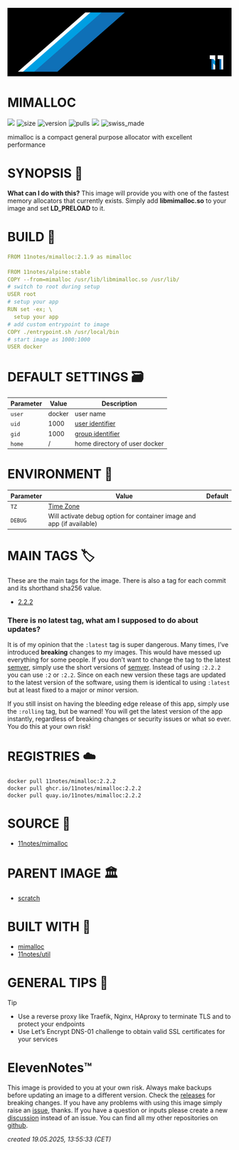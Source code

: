 ![banner](https://github.com/11notes/defaults/blob/main/static/img/banner.png?raw=true)

# MIMALLOC
[<img src="https://img.shields.io/badge/github-source-blue?logo=github&color=040308">](https://github.com/11notes/docker-MIMALLOC)![5px](https://github.com/11notes/defaults/blob/main/static/img/transparent5x2px.png?raw=true)![size](https://img.shields.io/docker/image-size/11notes/mimalloc/2.2.2?color=0eb305)![5px](https://github.com/11notes/defaults/blob/main/static/img/transparent5x2px.png?raw=true)![version](https://img.shields.io/docker/v/11notes/mimalloc/2.2.2?color=eb7a09)![5px](https://github.com/11notes/defaults/blob/main/static/img/transparent5x2px.png?raw=true)![pulls](https://img.shields.io/docker/pulls/11notes/mimalloc?color=2b75d6)![5px](https://github.com/11notes/defaults/blob/main/static/img/transparent5x2px.png?raw=true)[<img src="https://img.shields.io/github/issues/11notes/docker-MIMALLOC?color=7842f5">](https://github.com/11notes/docker-MIMALLOC/issues)![5px](https://github.com/11notes/defaults/blob/main/static/img/transparent5x2px.png?raw=true)![swiss_made](https://img.shields.io/badge/Swiss_Made-FFFFFF?labelColor=FF0000&logo=data:image/svg%2bxml;base64,PHN2ZyB2ZXJzaW9uPSIxIiB3aWR0aD0iNTEyIiBoZWlnaHQ9IjUxMiIgdmlld0JveD0iMCAwIDMyIDMyIiB4bWxucz0iaHR0cDovL3d3dy53My5vcmcvMjAwMC9zdmciPjxwYXRoIGQ9Im0wIDBoMzJ2MzJoLTMyeiIgZmlsbD0iI2YwMCIvPjxwYXRoIGQ9Im0xMyA2aDZ2N2g3djZoLTd2N2gtNnYtN2gtN3YtNmg3eiIgZmlsbD0iI2ZmZiIvPjwvc3ZnPg==)

mimalloc is a compact general purpose allocator with excellent performance

# SYNOPSIS 📖
**What can I do with this?** This image will provide you with one of the fastest memory allocators that currently exists. Simply add **libmimalloc.so** to your image and set **LD_PRELOAD** to it.

# BUILD 🚧
```yaml
FROM 11notes/mimalloc:2.1.9 as mimalloc

FROM 11notes/alpine:stable
COPY --from=mimalloc /usr/lib/libmimalloc.so /usr/lib/
# switch to root during setup
USER root
# setup your app
RUN set -ex; \
  setup your app
# add custom entrypoint to image
COPY ./entrypoint.sh /usr/local/bin
# start image as 1000:1000
USER docker
```

# DEFAULT SETTINGS 🗃️
| Parameter | Value | Description |
| --- | --- | --- |
| `user` | docker | user name |
| `uid` | 1000 | [user identifier](https://en.wikipedia.org/wiki/User_identifier) |
| `gid` | 1000 | [group identifier](https://en.wikipedia.org/wiki/Group_identifier) |
| `home` | / | home directory of user docker |

# ENVIRONMENT 📝
| Parameter | Value | Default |
| --- | --- | --- |
| `TZ` | [Time Zone](https://en.wikipedia.org/wiki/List_of_tz_database_time_zones) | |
| `DEBUG` | Will activate debug option for container image and app (if available) | |

# MAIN TAGS 🏷️
These are the main tags for the image. There is also a tag for each commit and its shorthand sha256 value.

* [2.2.2](https://hub.docker.com/r/11notes/mimalloc/tags?name=2.2.2)

### There is no latest tag, what am I supposed to do about updates?
It is of my opinion that the ```:latest``` tag is super dangerous. Many times, I’ve introduced **breaking** changes to my images. This would have messed up everything for some people. If you don’t want to change the tag to the latest [semver](https://semver.org/), simply use the short versions of [semver](https://semver.org/). Instead of using ```:2.2.2``` you can use ```:2``` or ```:2.2```. Since on each new version these tags are updated to the latest version of the software, using them is identical to using ```:latest``` but at least fixed to a major or minor version.

If you still insist on having the bleeding edge release of this app, simply use the ```:rolling``` tag, but be warned! You will get the latest version of the app instantly, regardless of breaking changes or security issues or what so ever. You do this at your own risk!

# REGISTRIES ☁️
```
docker pull 11notes/mimalloc:2.2.2
docker pull ghcr.io/11notes/mimalloc:2.2.2
docker pull quay.io/11notes/mimalloc:2.2.2
```

# SOURCE 💾
* [11notes/mimalloc](https://github.com/11notes/docker-MIMALLOC)

# PARENT IMAGE 🏛️
* [scratch](https://hub.docker.com/_/scratch)

# BUILT WITH 🧰
* [mimalloc](https://github.com/microsoft/mimalloc)
* [11notes/util](https://github.com/11notes/docker-util)

# GENERAL TIPS 📌
> [!TIP]
>* Use a reverse proxy like Traefik, Nginx, HAproxy to terminate TLS and to protect your endpoints
>* Use Let’s Encrypt DNS-01 challenge to obtain valid SSL certificates for your services

# ElevenNotes™️
This image is provided to you at your own risk. Always make backups before updating an image to a different version. Check the [releases](https://github.com/11notes/docker-mimalloc/releases) for breaking changes. If you have any problems with using this image simply raise an [issue](https://github.com/11notes/docker-mimalloc/issues), thanks. If you have a question or inputs please create a new [discussion](https://github.com/11notes/docker-mimalloc/discussions) instead of an issue. You can find all my other repositories on [github](https://github.com/11notes?tab=repositories).

*created 19.05.2025, 13:55:33 (CET)*